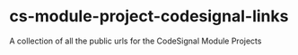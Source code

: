 # cs-module-project-codesignal-links
A collection of all the public urls for the CodeSignal Module Projects
